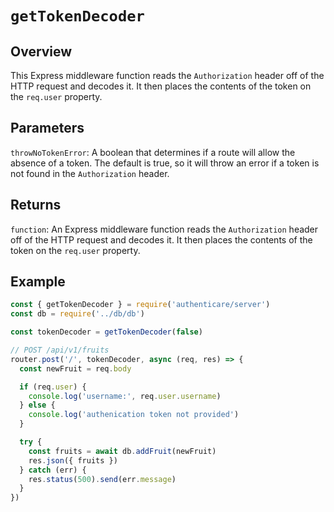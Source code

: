 # `getTokenDecoder`

## Overview

This Express middleware function reads the `Authorization` header off of the HTTP request and decodes it. It then places the contents of the token on the `req.user` property.


## Parameters

`throwNoTokenError`: A boolean that determines if a route will allow the absence of a token. The default is true, so it will throw an error if a token is not found in the `Authorization` header.


## Returns

`function`: An Express middleware function reads the `Authorization` header off of the HTTP request and decodes it. It then places the contents of the token on the `req.user` property.


## Example

```js
const { getTokenDecoder } = require('authenticare/server')
const db = require('../db/db')

const tokenDecoder = getTokenDecoder(false)

// POST /api/v1/fruits
router.post('/', tokenDecoder, async (req, res) => {
  const newFruit = req.body

  if (req.user) {
    console.log('username:', req.user.username)
  } else {
    console.log('authenication token not provided')
  }

  try {
    const fruits = await db.addFruit(newFruit)
    res.json({ fruits })
  } catch (err) {
    res.status(500).send(err.message)
  }
})
```
